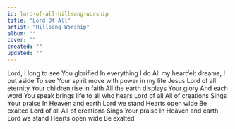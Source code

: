 ```yaml
---
id: lord-of-all-hillsong-worship
title: "Lord Of All"
artist: "Hillsong Worship"
album: ""
cover: ""
created: ""
updated: ""
---
```


Lord, I long to see You glorified
In everything I do
All my heartfelt dreams, I put aside
To see Your spirit move with power in my life
Jesus Lord of all eternity
Your children rise in faith
All the earth displays Your glory
And each word You speak brings life to all who hears
Lord of all
All of creations
Sings Your praise
In Heaven and earth
Lord we stand
Hearts open wide
Be exalted
Lord of all
All of creations
Sings Your praise
In Heaven and earth
Lord we stand
Hearts open wide
Be exalted